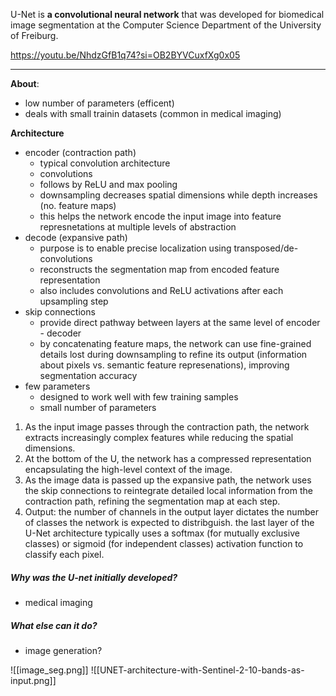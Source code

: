 U-Net is **a convolutional neural network** that was developed for biomedical image segmentation at the Computer Science Department of the University of Freiburg.

https://youtu.be/NhdzGfB1q74?si=OB2BYVCuxfXg0x05

---

**About**:
- low number of parameters (efficent)
- deals with small trainin datasets (common in medical imaging) 

**Architecture**
- encoder (contraction path) 
	- typical convolution architecture
	- convolutions
	- follows by ReLU and max pooling
	- downsampling decreases spatial dimensions while depth increases (no. feature maps)
	- this helps the network encode the input image into feature represnetations at multiple levels of abstraction
- decode (expansive path)
	- purpose is to enable precise localization using transposed/de-convolutions 
	- reconstructs the segmentation map from encoded feature representation 
	- also includes convolutions and ReLU activations after each upsampling step
- skip connections 
	- provide direct pathway between layers at the same level of encoder - decoder
	- by concatenating feature maps, the network can use fine-grained details lost during downsampling to refine its output (information about pixels vs. semantic feature represenations), improving segmentation accuracy
- few parameters
	- designed to work well with few training samples
	- small number of parameters


1. As the input image passes through the contraction path, the network extracts increasingly complex features while reducing the spatial dimensions.
2.  At the bottom of the U, the network has a compressed representation encapsulating the high-level context of the image.
3. As the image data is passed up the expansive path, the network uses the skip connections to reintegrate detailed local information from the contraction path, refining the segmentation map at each step.
4. Output: the number of channels in the output layer dictates the number of classes the network is expected to distribguish. the last layer of the U-Net architecture typically uses a softmax (for mutually exclusive classes) or sigmoid (for independent classes) activation function to classify each pixel.



##### Why was the U-net initially developed? 



- medical imaging 


##### What else can it do? 

- image generation? 

![[image_seg.png]]
![[UNET-architecture-with-Sentinel-2-10-bands-as-input.png]]
